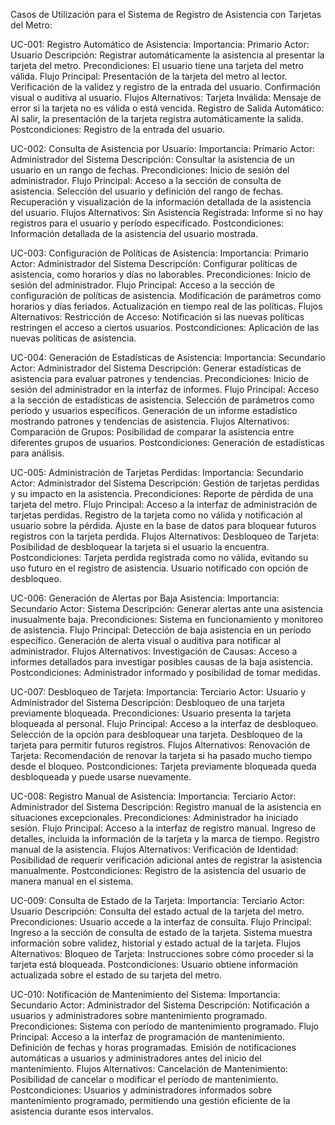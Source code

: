 Casos de Utilización para el Sistema de Registro de Asistencia con Tarjetas del Metro:

UC-001: Registro Automático de Asistencia:
Importancia: Primario
Actor: Usuario
Descripción: Registrar automáticamente la asistencia al presentar la tarjeta del metro.
Precondiciones: El usuario tiene una tarjeta del metro válida.
Flujo Principal:
Presentación de la tarjeta del metro al lector.
Verificación de la validez y registro de la entrada del usuario.
Confirmación visual o auditiva al usuario.
Flujos Alternativos:
Tarjeta Inválida: Mensaje de error si la tarjeta no es válida o está vencida.
Registro de Salida Automático: Al salir, la presentación de la tarjeta registra automáticamente la salida.
Postcondiciones:
Registro de la entrada del usuario.

UC-002: Consulta de Asistencia por Usuario:
Importancia: Primario
Actor: Administrador del Sistema
Descripción: Consultar la asistencia de un usuario en un rango de fechas.
Precondiciones: Inicio de sesión del administrador.
Flujo Principal:
Acceso a la sección de consulta de asistencia.
Selección del usuario y definición del rango de fechas.
Recuperación y visualización de la información detallada de la asistencia del usuario.
Flujos Alternativos:
Sin Asistencia Registrada: Informe si no hay registros para el usuario y período especificado.
Postcondiciones:
Información detallada de la asistencia del usuario mostrada.

UC-003: Configuración de Políticas de Asistencia:
Importancia: Primario
Actor: Administrador del Sistema
Descripción: Configurar políticas de asistencia, como horarios y días no laborables.
Precondiciones: Inicio de sesión del administrador.
Flujo Principal:
Acceso a la sección de configuración de políticas de asistencia.
Modificación de parámetros como horarios y días feriados.
Actualización en tiempo real de las políticas.
Flujos Alternativos:
Restricción de Acceso: Notificación si las nuevas políticas restringen el acceso a ciertos usuarios.
Postcondiciones:
Aplicación de las nuevas políticas de asistencia.

UC-004: Generación de Estadísticas de Asistencia:
Importancia: Secundario
Actor: Administrador del Sistema
Descripción: Generar estadísticas de asistencia para evaluar patrones y tendencias.
Precondiciones: Inicio de sesión del administrador en la interfaz de informes.
Flujo Principal:
Acceso a la sección de estadísticas de asistencia.
Selección de parámetros como período y usuarios específicos.
Generación de un informe estadístico mostrando patrones y tendencias de asistencia.
Flujos Alternativos:
Comparación de Grupos: Posibilidad de comparar la asistencia entre diferentes grupos de usuarios.
Postcondiciones:
Generación de estadísticas para análisis.

UC-005: Administración de Tarjetas Perdidas:
Importancia: Secundario
Actor: Administrador del Sistema
Descripción: Gestión de tarjetas perdidas y su impacto en la asistencia.
Precondiciones: Reporte de pérdida de una tarjeta del metro.
Flujo Principal:
Acceso a la interfaz de administración de tarjetas perdidas.
Registro de la tarjeta como no válida y notificación al usuario sobre la pérdida.
Ajuste en la base de datos para bloquear futuros registros con la tarjeta perdida.
Flujos Alternativos:
Desbloqueo de Tarjeta: Posibilidad de desbloquear la tarjeta si el usuario la encuentra.
Postcondiciones:
Tarjeta perdida registrada como no válida, evitando su uso futuro en el registro de asistencia. Usuario notificado con opción de desbloqueo.

UC-006: Generación de Alertas por Baja Asistencia:
Importancia: Secundario
Actor: Sistema
Descripción: Generar alertas ante una asistencia inusualmente baja.
Precondiciones: Sistema en funcionamiento y monitoreo de asistencia.
Flujo Principal:
Detección de baja asistencia en un período específico.
Generación de alerta visual o auditiva para notificar al administrador.
Flujos Alternativos:
Investigación de Causas: Acceso a informes detallados para investigar posibles causas de la baja asistencia.
Postcondiciones:
Administrador informado y posibilidad de tomar medidas.

UC-007: Desbloqueo de Tarjeta:
Importancia: Terciario
Actor: Usuario y Administrador del Sistema
Descripción: Desbloqueo de una tarjeta previamente bloqueada.
Precondiciones: Usuario presenta la tarjeta bloqueada al personal.
Flujo Principal:
Acceso a la interfaz de desbloqueo.
Selección de la opción para desbloquear una tarjeta.
Desbloqueo de la tarjeta para permitir futuros registros.
Flujos Alternativos:
Renovación de Tarjeta: Recomendación de renovar la tarjeta si ha pasado mucho tiempo desde el bloqueo.
Postcondiciones:
Tarjeta previamente bloqueada queda desbloqueada y puede usarse nuevamente.

UC-008: Registro Manual de Asistencia:
Importancia: Terciario
Actor: Administrador del Sistema
Descripción: Registro manual de la asistencia en situaciones excepcionales.
Precondiciones: Administrador ha iniciado sesión.
Flujo Principal:
Acceso a la interfaz de registro manual.
Ingreso de detalles, incluida la información de la tarjeta y la marca de tiempo.
Registro manual de la asistencia.
Flujos Alternativos:
Verificación de Identidad: Posibilidad de requerir verificación adicional antes de registrar la asistencia manualmente.
Postcondiciones:
Registro de la asistencia del usuario de manera manual en el sistema.

UC-009: Consulta de Estado de la Tarjeta:
Importancia: Terciario
Actor: Usuario
Descripción: Consulta del estado actual de la tarjeta del metro.
Precondiciones: Usuario accede a la interfaz de consulta.
Flujo Principal:
Ingreso a la sección de consulta de estado de la tarjeta.
Sistema muestra información sobre validez, historial y estado actual de la tarjeta.
Flujos Alternativos:
Bloqueo de Tarjeta: Instrucciones sobre cómo proceder si la tarjeta está bloqueada.
Postcondiciones:
Usuario obtiene información actualizada sobre el estado de su tarjeta del metro.

UC-010: Notificación de Mantenimiento del Sistema:
Importancia: Secundario
Actor: Administrador del Sistema
Descripción: Notificación a usuarios y administradores sobre mantenimiento programado.
Precondiciones: Sistema con período de mantenimiento programado.
Flujo Principal:
Acceso a la interfaz de programación de mantenimiento.
Definición de fechas y horas programadas.
Emisión de notificaciones automáticas a usuarios y administradores antes del inicio del mantenimiento.
Flujos Alternativos:
Cancelación de Mantenimiento: Posibilidad de cancelar o modificar el período de mantenimiento.
Postcondiciones:
Usuarios y administradores informados sobre mantenimiento programado, permitiendo una gestión eficiente de la asistencia durante esos intervalos.
